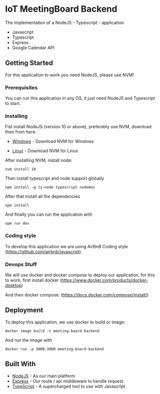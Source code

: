 # IoT MeetingBoard Backend

The implementation of a NodeJS - Typescript - application

- Javascript
- Typescript
- Express
- Google Calendar API

## Getting Started

For this application to work you need NodeJS, please use NVM!

### Prerequisites

You can run this application in any OS, it just need NodeJS and Typescript to start.

### Installing

Fist install NodeJS (version 10 or above), preferably use NVM, download then from here:

- [Windows](https://github.com/coreybutler/nvm-windows) - Download NVM for Windows

- [Linux](https://github.com/creationix/nvm) - Download NVM for Linux

After installing NVM, install node:

```
nvm install 10
```

Then install typescript and node support globally

```
npm install -g ts-node typescript nodemon

```

After that install all the dependencies

```
npm install
```

And finally you can run the application with

```
npm run dev
```

### Coding style

To develop this application we are using AirBnB Coding style (https://github.com/airbnb/javascript)

### Devops Stuff

We will use docker and docker compose to deploy our application, for this to work, first install docker (https://www.docker.com/products/docker-desktop)

And then docker compose: (https://docs.docker.com/compose/install/)

## Deployment

To deploy this application, we use docker to build or image:

```
docker image build -t meeting-board-backend
```

And run the image with

```
docker run -p 3000:3000 meeting-board-backend
```

## Built With

- [NodeJS](http://nodejs.org/) - As our main platform
- [Express](https://expressjs.com/) - Our route / api middleware to handle request
- [TypeScript](https://www.typescriptlang.org/) - A supercharged tool to use with Javascript

